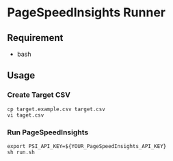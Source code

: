 # PageSpeedInsights Runner

## Requirement
* bash

## Usage

### Create Target CSV
```
cp target.example.csv target.csv
vi taget.csv
```

### Run PageSpeedInsights
```
export PSI_API_KEY=${YOUR_PageSpeedInsights_API_KEY}
sh run.sh
```
